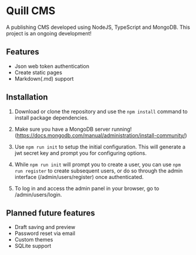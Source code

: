 # Quill CMS
A publishing CMS developed using NodeJS, TypeScript and MongoDB. This project is an ongoing development!

## Features
- Json web token authentication
- Create static pages
- Markdown(.md) support

## Installation
1. Download or clone the repository and use the `npm install` command to install package dependencies.

2. Make sure you have a MongoDB server running! (https://docs.mongodb.com/manual/administration/install-community/)

3. Use `npm run init` to setup the initial configuration. This will generate a jwt secret key and prompt you for configuring options.

4. While `npm run init` will prompt you to create a user, you can use `npm run register` to create subsequent users, or do so through the admin interface (/admin/users/register) once authenticated.

5. To log in and access the admin panel in your browser, go to /admin/users/login.

## Planned future features
- Draft saving and preview
- Password reset via email
- Custom themes
- SQLite support